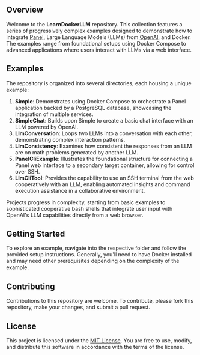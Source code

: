 ## Overview

Welcome to the **LearnDockerLLM** repository. This collection features a series of progressively complex examples designed to demonstrate how to integrate [Panel](https://panel.holoviz.org/), Large Language Models (LLMs) from [OpenAI](https://openai.com/), and Docker. The examples range from foundational setups using Docker Compose to advanced applications where users interact with LLMs via a web interface.

## Examples

The repository is organized into several directories, each housing a unique example:

1. **Simple**: Demonstrates using Docker Compose to orchestrate a Panel application backed by a PostgreSQL database, showcasing the integration of multiple services.
2. **SimpleChat**: Builds upon Simple to create a basic chat interface with an LLM powered by OpenAI.
3. **LlmConversation**: Loops two LLMs into a conversation with each other, demonstrating complex interaction patterns.
4. **LlmConsistency**: Examines how consistent the responses from an LLM are on math problems generated by another LLM.
5. **PanelCliExample**: Illustrates the foundational structure for connecting a Panel web interface to a secondary target container, allowing for control over SSH.
6. **LlmCliTool**: Provides the capability to use an SSH terminal from the web cooperatively with an LLM, enabling automated insights and command execution assistance in a collaborative environment.

Projects progress in complexity, starting from basic examples to sophisticated cooperative bash shells that integrate user input with OpenAI's LLM capabilities directly from a web browser.

## Getting Started

To explore an example, navigate into the respective folder and follow the provided setup instructions. Generally, you'll need to have Docker installed and may need other prerequisites depending on the complexity of the example.

## Contributing

Contributions to this repository are welcome. To contribute, please fork this repository, make your changes, and submit a pull request.

## License

This project is licensed under the [MIT License](license.txt). You are free to use, modify, and distribute this software in accordance with the terms of the license.
